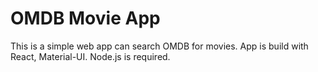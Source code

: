 # OMDB Movie App
 
This is a simple web app can search OMDB for movies. App is build with React, Material-UI. Node.js is required.
